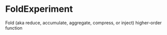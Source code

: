 # FoldExperiment
Fold (aka reduce, accumulate, aggregate, compress, or inject) higher-order function
